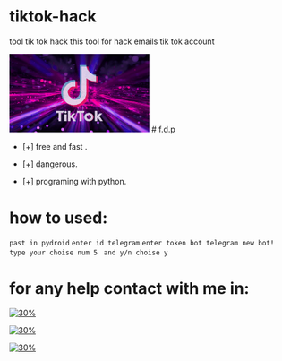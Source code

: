 # tiktok-hack
tool tik tok hack
this tool for hack emails tik tok account

<img src="https://raw.githubusercontent.com/IRAQ-hacker/tiktok-hack/main/gif/file_1608207640.gif" width="250">
# f.d.p

- [+] free and fast .

- [+] dangerous. 

- [+] programing with python. 

# how to used:  

`past in pydroid`
`enter id telegram`
`enter token bot telegram new bot! `
`type your choise num 5 `
`and y/n choise y `

# for any help contact with me in: 
[![30%](https://img.shields.io/badge/account%20-%20telegram-blue)](https://t.me/PYTHON_3x)

[![30%](https://img.shields.io/badge/account%20-%20instagram-orange)](https://instagram.com/rhp.2)

[![30%](https://img.shields.io/badge/account%20-%20youtube-hot)](https://youtube.com/channel/UCeiAvxp1ql4yfBtKUM7Lt8A)
